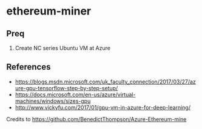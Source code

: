 # ethereum-miner


## Preq
1. Create NC series Ubuntu VM at Azure 


## References
- https://blogs.msdn.microsoft.com/uk_faculty_connection/2017/03/27/azure-gpu-tensorflow-step-by-step-setup/
- https://docs.microsoft.com/en-us/azure/virtual-machines/windows/sizes-gpu
- http://www.vickyfu.com/2017/01/gpu-vm-in-azure-for-deep-learning/

Credits to https://github.com/BenedictThompson/Azure-Ethereum-mine
